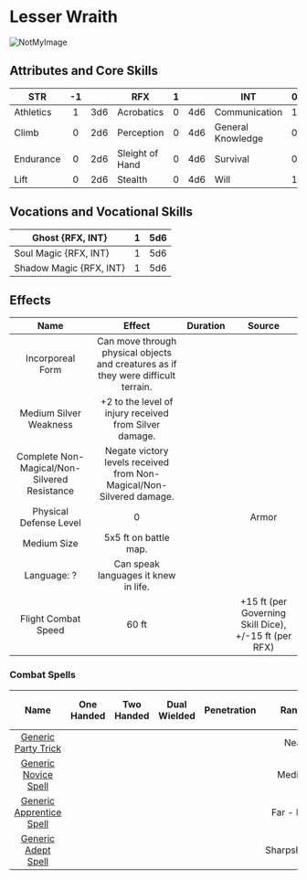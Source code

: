 # Lesser Wraith

![NotMyImage](Wraith.webp)

## Attributes and Core Skills

| STR       | -1 |    | RFX             | 1 |    | INT               | 0 |    |
| --------- | :-: | :-: | --------------- | :-: | :-: | ----------------- | :-: | :-: |
| Athletics | 1 | 3d6 | Acrobatics      | 0 | 4d6 | Communication     | 1 | 4d6 |
| Climb     | 0 | 2d6 | Perception      | 0 | 4d6 | General Knowledge | 0 | 3d6 |
| Endurance | 0 | 2d6 | Sleight of Hand | 0 | 4d6 | Survival          | 0 | 3d6 |
| Lift      | 0 | 2d6 | Stealth         | 0 | 4d6 | Will              | 1 | 4d6 |

## Vocations and Vocational Skills

| Ghost {RFX, INT}        | 1 | 5d6 |
| ----------------------- | :-: | :-: |
| Soul Magic {RFX, INT}   | 1 | 5d6 |
| Shadow Magic {RFX, INT} | 1 | 5d6 |

## Effects

|                     Name                     |                                       Effect                                       | Duration |                         Source                         |
| :------------------------------------------: | :--------------------------------------------------------------------------------: | :------: | :----------------------------------------------------: |
|               Incorporeal Form               | Can move through physical objects and creatures as if they were difficult terrain. |          |                                                        |
|           Medium Silver Weakness           |               +2 to the level of injury received from Silver damage.               |          |                                                        |
| Complete Non-Magical/Non-Silvered Resistance |       Negate victory levels received from  Non-Magical/Non-Silvered  damage.       |          |                                                        |
|            Physical Defense Level            |                                         0                                         |          |                         Armor                         |
|                 Medium Size                 |                               5x5 ft on battle map.                               |          |                                                        |
|                 Language: ?                 |                        Can speak languages it knew in life.                        |          |                                                        |
|             Flight Combat Speed             |                                       60 ft                                       |          | +15 ft (per Governing Skill Dice), +/-15 ft (per RFX) |

### Combat Spells

|                                                    Name                                                    | One<br />Handed | Two<br />Handed | Dual<br />Wielded | Penetration |    Range    |    Damage<br />Types    | Engageable<br />Opponents | Area Of<br />Effect | Resource<br />Class |
| :--------------------------------------------------------------------------------------------------------: | :-------------: | :-------------: | :---------------: | :---------: | :----------: | :---------------------: | :-----------------------: | :-----------------: | :-----------------: |
|     [Generic Party Trick](./../../../../../CoreRules/MagicRules/Spells/PartyTricks/GenericPartyTrick.md)     |                |                |                  |            |     Near     | Spiritual<br />Necrotic |                          |                    |    0 Fellblood    |
|       [Generic Novice Spell](./../../../../../CoreRules/MagicRules/Spells/Novice/GenericNoviceSpell.md)       |                |                |                  |            |    Medium    | Spiritual<br />Necrotic |                          |                    |    0 Fellblood    |
| [Generic Apprentice Spell](./../../../../../CoreRules/MagicRules/Spells/Apprentice/GenericApprenticeSpell.md) |                |                |                  |            |  Far - Long  | Spiritual<br />Necrotic |                          |                    |  1 - 2 Fellblood  |
|        [Generic Adept Spell](./../../../../../CoreRules/MagicRules/Spells/Adept/GenericAdeptSpell.md)        |                |                |                  |            | Sharpshooter | Spiritual<br />Necrotic |                          |                    |  3 - 4 Fellblood  |
